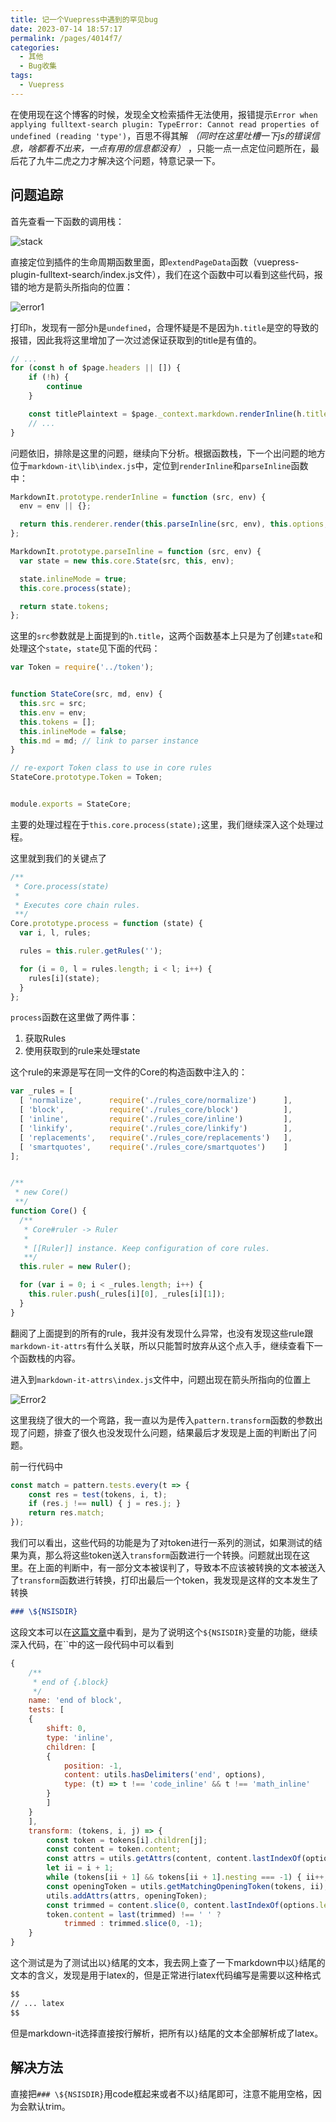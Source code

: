 ```yaml
---
title: 记一个Vuepress中遇到的罕见bug
date: 2023-07-14 18:57:17
permalink: /pages/4014f7/
categories:
  - 其他
  - Bug收集
tags:
  - Vuepress
---
```


在使用现在这个博客的时候，发现全文检索插件无法使用，报错提示`Error when applying fulltext-search plugin: TypeError: Cannot read properties of undefined (reading 'type')`，百思不得其解 *（同时在这里吐槽一下js的错误信息，啥都看不出来，一点有用的信息都没有）* ，只能一点一点定位问题所在，最后花了九牛二虎之力才解决这个问题，特意记录一下。

## 问题追踪

首先查看一下函数的调用栈：

![stack](./img/0010-01.png)

直接定位到插件的生命周期函数里面，即`extendPageData`函数（vuepress-plugin-fulltext-search/index.js文件），我们在这个函数中可以看到这些代码，报错的地方是箭头所指向的位置：

![error1](./img/0010-02.png)

打印`h`，发现有一部分`h`是`undefined`，合理怀疑是不是因为`h.title`是空的导致的报错，因此我将这里增加了一次过滤保证获取到的title是有值的。

```js
// ...
for (const h of $page.headers || []) {
    if (!h) {
        continue
    }

    const titlePlaintext = $page._context.markdown.renderInline(h.title)
    // ...
}
```

问题依旧，排除是这里的问题，继续向下分析。根据函数栈，下一个出问题的地方位于`markdown-it\lib\index.js`中，定位到`renderInline`和`parseInline`函数中：

```js
MarkdownIt.prototype.renderInline = function (src, env) {
  env = env || {};

  return this.renderer.render(this.parseInline(src, env), this.options, env);
};

```

```js
MarkdownIt.prototype.parseInline = function (src, env) {
  var state = new this.core.State(src, this, env);

  state.inlineMode = true;
  this.core.process(state);

  return state.tokens;
};
```

这里的`src`参数就是上面提到的`h.title`，这两个函数基本上只是为了创建`state`和处理这个`state`，`state`见下面的代码：

```js
var Token = require('../token');


function StateCore(src, md, env) {
  this.src = src;
  this.env = env;
  this.tokens = [];
  this.inlineMode = false;
  this.md = md; // link to parser instance
}

// re-export Token class to use in core rules
StateCore.prototype.Token = Token;


module.exports = StateCore;
```

主要的处理过程在于`this.core.process(state);`这里，我们继续深入这个处理过程。

这里就到我们的关键点了

```js
/**
 * Core.process(state)
 *
 * Executes core chain rules.
 **/
Core.prototype.process = function (state) {
  var i, l, rules;

  rules = this.ruler.getRules('');

  for (i = 0, l = rules.length; i < l; i++) {
    rules[i](state);
  }
};
```

`process`函数在这里做了两件事：

1. 获取Rules
2. 使用获取到的rule来处理state

这个rule的来源是写在同一文件的Core的构造函数中注入的：

```js
var _rules = [
  [ 'normalize',      require('./rules_core/normalize')      ],
  [ 'block',          require('./rules_core/block')          ],
  [ 'inline',         require('./rules_core/inline')         ],
  [ 'linkify',        require('./rules_core/linkify')        ],
  [ 'replacements',   require('./rules_core/replacements')   ],
  [ 'smartquotes',    require('./rules_core/smartquotes')    ]
];


/**
 * new Core()
 **/
function Core() {
  /**
   * Core#ruler -> Ruler
   *
   * [[Ruler]] instance. Keep configuration of core rules.
   **/
  this.ruler = new Ruler();

  for (var i = 0; i < _rules.length; i++) {
    this.ruler.push(_rules[i][0], _rules[i][1]);
  }
}
```

翻阅了上面提到的所有的rule，我并没有发现什么异常，也没有发现这些rule跟`markdown-it-attrs`有什么关联，所以只能暂时放弃从这个点入手，继续查看下一个函数栈的内容。

进入到`markdown-it-attrs\index.js`文件中，问题出现在箭头所指向的位置上

![Error2](./img/0010-03.png)

这里我绕了很大的一个弯路，我一直以为是传入`pattern.transform`函数的参数出现了问题，排查了很久也没发现什么问题，结果最后才发现是上面的判断出了问题。

前一行代码中

```js
const match = pattern.tests.every(t => {
    const res = test(tokens, i, t);
    if (res.j !== null) { j = res.j; }
    return res.match;
});
```

我们可以看出，这些代码的功能是为了对token进行一系列的测试，如果测试的结果为真，那么将这些token送入`transform`函数进行一个转换。问题就出现在这里。在上面的判断中，有一部分文本被误判了，导致本不应该被转换的文本被送入了`transform`函数进行转换，打印出最后一个token，我发现是这样的文本发生了转换

```md
### \${NSISDIR}
```

这段文本可以在[这篇文章](../0010.Windows/0030.NSIS_Constant.md)中看到，是为了说明这个`${NSISDIR}`变量的功能，继续深入代码，在``中的这一段代码中可以看到

```js
{
    /**
     * end of {.block}
     */
    name: 'end of block',
    tests: [
    {
        shift: 0,
        type: 'inline',
        children: [
        {
            position: -1,
            content: utils.hasDelimiters('end', options),
            type: (t) => t !== 'code_inline' && t !== 'math_inline'
        }
        ]
    }
    ],
    transform: (tokens, i, j) => {
        const token = tokens[i].children[j];
        const content = token.content;
        const attrs = utils.getAttrs(content, content.lastIndexOf(options.leftDelimiter), options);
        let ii = i + 1;
        while (tokens[ii + 1] && tokens[ii + 1].nesting === -1) { ii++; }
        const openingToken = utils.getMatchingOpeningToken(tokens, ii);
        utils.addAttrs(attrs, openingToken);
        const trimmed = content.slice(0, content.lastIndexOf(options.leftDelimiter));
        token.content = last(trimmed) !== ' ' ?
            trimmed : trimmed.slice(0, -1);
    }
}
```

这个测试是为了测试出以`}`结尾的文本，我去网上查了一下markdown中以`}`结尾的文本的含义，发现是用于latex的，但是正常进行latex代码编写是需要以这种格式

```md
$$
// ... latex
$$
```

但是markdown-it选择直接按行解析，把所有以`}`结尾的文本全部解析成了latex。

## 解决方法

直接把`### \${NSISDIR}`用code框起来或者不以`}`结尾即可，注意不能用空格，因为会默认trim。